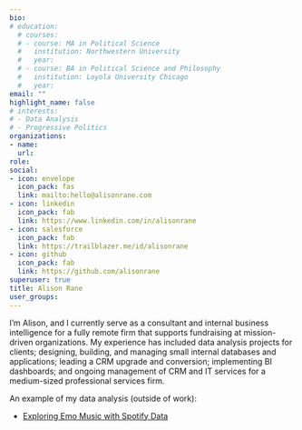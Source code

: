 ```yaml
---
bio: 
# education:
  # courses:
  # - course: MA in Political Science
  #   institution: Northwestern University
  #   year: 
  # - course: BA in Political Science and Philosophy
  #   institution: Loyola University Chicago
  #   year: 
email: ""
highlight_name: false
# interests:
# - Data Analysis
# - Progressive Politics
organizations:
- name: 
  url: 
role: 
social:
- icon: envelope
  icon_pack: fas
  link: mailto:hello@alisonrane.com
- icon: linkedin
  icon_pack: fab
  link: https://www.linkedin.com/in/alisonrane
- icon: salesforce
  icon_pack: fab
  link: https://trailblazer.me/id/alisonrane
- icon: github
  icon_pack: fab
  link: https://github.com/alisonrane
superuser: true
title: Alison Rane
user_groups:
---
```


I’m Alison, and I currently serve as a consultant and internal business intelligence for a fully remote firm that supports fundraising at mission-driven organizations. My experience has included data analysis projects for clients; designing, building, and managing small internal databases and applications; leading a CRM upgrade and conversion; implementing BI dashboards; and ongoing management of CRM and IT services for a medium-sized professional services firm. 

An example of my data analysis (outside of work): 
  * [Exploring Emo Music with Spotify Data](https://alisonrane.github.io/emo_exploration)